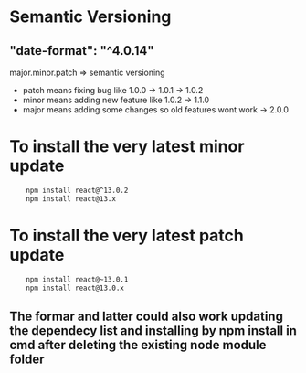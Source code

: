# Semantic Versioning

## "date-format": "^4.0.14"

major.minor.patch => semantic versioning

- patch means fixing bug like 1.0.0 -> 1.0.1 -> 1.0.2
- minor means adding new feature like 1.0.2 -> 1.1.0
- major means adding some changes so old features wont work -> 2.0.0

# To install the very latest minor update

```bash
    npm install react@^13.0.2
    npm install react@13.x
```
# To install the very latest patch update

```bash
    npm install react@~13.0.1
    npm install react@13.0.x
```

## The formar and latter could also work updating the dependecy list and installing by npm install in cmd after deleting the existing node module folder
